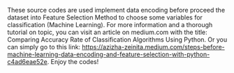 These source codes are used implement data encoding before proceed the dataset into Feature Selection Method to choose some variables for classification (Machine Learning).
For more information and a thorough tutorial on topic, you can visit an article on medium.com with the title: Comparing Accuracy Rate of Classification Algorithms Using Python. 
Or you can simply go to this link: https://azizha-zeinita.medium.com/steps-before-machine-learning-data-encoding-and-feature-selection-with-python-c4ad6eae52e. Enjoy the codes!
